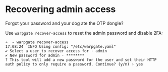# Recovering admin access

Forgot your password and your dog ate the OTP dongle?

Use `warpgate recover-access` to reset the admin password and disable 2FA:

```
➜  ~ warpgate recover-access
17:08:24  INFO Using config: "/etc/warpgate.yaml"
✔ Select a user to recover access for · admin
✔ New password for admin · ********
? This tool will add a new password for the user and set their HTTP auth policy to only require a password. Continue? (y/n) › yes
```
